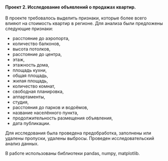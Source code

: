 #### Проект 2. Исследование объявлений о продажах квартир. 
В проекте требовалось выделить признаки, которые более всего влияют на стоимость квартир в регионе. Для анализа были предложены следующие признаки:

 - расстояние до аэропорта,
 - количество балконов,
 - высота потолков,
 - расстояние до центра,
 - этаж,
 - этажность дома,
 - площадь кухни,
 - общая площадь,
 - жилая площадь,
 - количество комнат,
 - свободная планировка,
 - аппартаменты,
 - студия,
 - расстояния до парков и водоёмов,
 - название населённого пункта,
 - продолжительность размещения объявления,
 - дата публикации.

Для исследования была проведена предобработка, заполнены или удалены пропуски, удалены выбросы. Проведен исследовательский анализ данных.

В работе использованы библиотеки pandas, numpy, matplotlib.